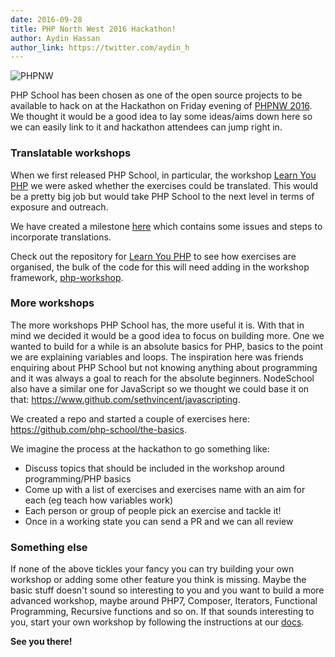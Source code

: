 ```yaml
---
date: 2016-09-28
title: PHP North West 2016 Hackathon!
author: Aydin Hassan
author_link: https://twitter.com/aydin_h
---
```


![](/img/blog-dist/phpnw.png "PHPNW")

PHP School has been chosen as one of the open source projects to be available to hack on at the Hackathon on Friday evening
of [PHPNW 2016](http://conference.phpnw.org.uk/phpnw16/). We thought it would be a good idea to lay some ideas/aims down here so
we can easily link to it and hackathon attendees can jump right in.

### Translatable workshops

When we first released PHP School, in particular, the workshop [Learn You PHP](https://github.com/php-school/learn-you-php) we were asked whether the exercises
could be translated. This would be a pretty big job but would take PHP School to the next level in terms of exposure and outreach.

We have created a milestone [here](https://github.com/php-school/php-workshop/milestones/Multi%20Language%20Support) which contains some issues and steps
to incorporate translations.

Check out the repository for [Learn You PHP](https://github.com/php-school/learn-you-php/exercises) to see how exercises are organised, the bulk 
of the code for this will need adding in the workshop framework, [php-workshop](https://github.com/php-school/php-workshop).

### More workshops

The more workshops PHP School has, the more useful it is. With that in mind we decided it would be a good idea to focus on building more.
One we wanted to build for a while is an absolute basics for PHP, basics to the point we are explaining variables and loops. The inspiration here was friends enquiring about PHP School but not knowing
anything about programming and it was always a goal to reach for the absolute beginners. NodeSchool also have a similar one for JavaScript so we thought
we could base it on that: https://www.github.com/sethvincent/javascripting.

We created a repo and started a couple of exercises here: https://github.com/php-school/the-basics.

We imagine the process at the hackathon to go something like:

* Discuss topics that should be included in the workshop around programming/PHP basics
* Come up with a list of exercises and exercises name with an aim for each (eg teach how variables work)
* Each person or group of people pick an exercise and tackle it!
* Once in a working state you can send a PR and we can all review

### Something else

If none of the above tickles your fancy you can try building your own workshop or adding some other feature you think is missing. Maybe the basic stuff
doesn't sound so interesting to you and you want to build a more advanced workshop, maybe around PHP7, Composer, Iterators, Functional Programming, Recursive functions and so on.
If that sounds interesting to you, start your own workshop by following the instructions at our [docs](https://phpschool.io/docs/tutorial/creating-your-own-workshop).

**See you there!**